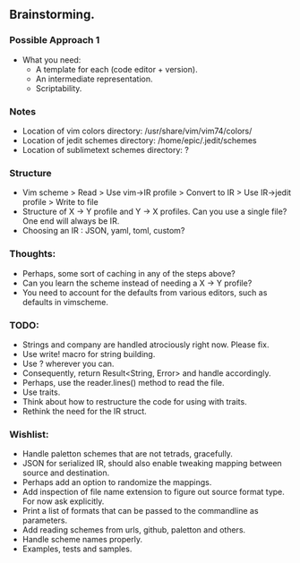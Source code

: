 ## Brainstorming.

### Possible Approach 1

- What you need:
	- A template for each (code editor + version).
	- An intermediate representation.
	- Scriptability.

### Notes

- Location of vim colors directory: /usr/share/vim/vim74/colors/
- Location of jedit schemes directory: /home/epic/.jedit/schemes
- Location of sublimetext schemes directory: ?

### Structure

- Vim scheme > Read > Use vim->IR profile > Convert to IR > Use IR->jedit profile > Write to file
- Structure of X -> Y profile and Y -> X profiles. Can you use a single file? One end will always be IR.
- Choosing an IR : JSON, yaml, toml, custom?

### Thoughts:

- Perhaps, some sort of caching in any of the steps above?
- Can you learn the scheme instead of needing a X -> Y profile?
- You need to account for the defaults from various editors, such as defaults in vimscheme.

### TODO:

- Strings and company are handled atrociously right now. Please fix.
- Use write! macro for string building.
- Use ? wherever you can.
- Consequently, return Result<String, Error> and handle accordingly.
- Perhaps, use the reader.lines() method to read the file.
- Use traits.
- Think about how to restructure the code for using with traits.
- Rethink the need for the IR struct.


### Wishlist:

- Handle paletton schemes that are not tetrads, gracefully.
- JSON for serialized IR, should also enable tweaking mapping between source and destination.
- Perhaps add an option to randomize the mappings.
- Add inspection of file name extension to figure out source format type. For now ask explicitly.
- Print a list of formats that can be passed to the commandline as parameters.
- Add reading schemes from urls, github, paletton and others.
- Handle scheme names properly.
- Examples, tests and samples.
